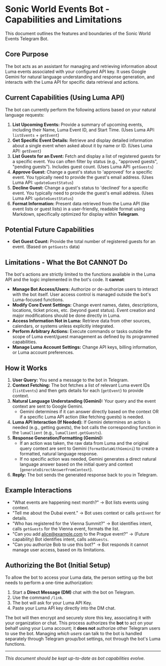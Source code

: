 # Sonic World Events Bot - Capabilities and Limitations

This document outlines the features and boundaries of the Sonic World Events Telegram Bot.

## Core Purpose

The bot acts as an assistant for managing and retrieving information about Luma events associated with your configured API key. It uses Google Gemini for natural language understanding and response generation, and interacts with the Luma API for specific data retrieval and actions.

## Current Capabilities (Using Luma API)

The bot can currently perform the following actions based on your natural language requests:

1.  **List Upcoming Events:** Provide a summary of upcoming events, including their Name, Luma Event ID, and Start Time. (Uses Luma API: `listEvents` + `getEvent`)
2.  **Get Specific Event Details:** Retrieve and display detailed information about a single event when asked about it by name or ID. (Uses Luma API: `getEvent`)
3.  **List Guests for an Event:** Fetch and display a list of registered guests for a specific event. You can often filter by status (e.g., "approved guests", "pending guests"). Includes guest count. (Uses Luma API: `getGuests`)
4.  **Approve Guest:** Change a guest's status to 'approved' for a specific event. You typically need to provide the guest's email address. (Uses Luma API: `updateGuestStatus`)
5.  **Decline Guest:** Change a guest's status to 'declined' for a specific event. You typically need to provide the guest's email address. (Uses Luma API: `updateGuestStatus`)
6.  **Format Information:** Present data retrieved from the Luma API (like event lists or guest lists) in a user-friendly, readable format using Markdown, specifically optimized for display within **Telegram**.

## Potential Future Capabilities

*   **Get Guest Count:** Provide the total number of registered guests for an event. (Based on `getGuests` data)

## Limitations - What the Bot CANNOT Do

The bot's actions are strictly limited to the functions available in the Luma API and the logic implemented in the bot's code. It **cannot**:

*   **Manage Bot Access/Users:** Authorize or de-authorize users to interact with the bot itself. User access control is managed outside the bot's Luma-focused functions.
*   **Modify Core Event Settings:** Change event names, dates, descriptions, locations, ticket prices, etc. (beyond guest status). Event creation and major modifications should be done directly in Luma.
*   **Access Information Not in Luma:** Retrieve data from other sources, calendars, or systems unless explicitly integrated.
*   **Perform Arbitrary Actions:** Execute commands or tasks outside the scope of Luma event/guest management as defined by its programmed capabilities.
*   **Manage Luma Account Settings:** Change API keys, billing information, or Luma account preferences.

## How it Works

1.  **User Query:** You send a message to the bot in Telegram.
2.  **Context Fetching:** The bot fetches a list of relevant Luma event IDs (`listEvents`) and then gets details for each (`getEvent`) to provide context.
3.  **Natural Language Understanding (Gemini):** Your query and the event context are sent to Google Gemini.
    *   Gemini determines if it can answer directly based on the context OR if a specific Luma API action (like fetching guests) is needed.
4.  **Luma API Interaction (If Needed):** If Gemini determines an action is needed (e.g., getting guests), the bot calls the corresponding function in the `lumaClient` (e.g., `lumaClient.getGuests`).
5.  **Response Generation/Formatting (Gemini):**
    *   If an action was taken, the raw data from Luma and the original query context are sent to Gemini (`formatDataWithGemini`) to create a formatted, natural language response.
    *   If no specific action was needed, Gemini generates a direct natural language answer based on the initial query and context (`generateDirectAnswerFromContext`).
6.  **Reply:** The bot sends the generated response back to you in Telegram.

## Example Interactions

*   "What events are happening next month?" -> Bot lists events using context.
*   "Tell me about the Dubai event." -> Bot uses context or calls `getEvent` for details.
*   "Who has registered for the Vienna Summit?" -> Bot identifies intent, calls `getGuests` for the Vienna event, formats the list.
*   "Can you add alice@example.com to the Prague event?" -> (Future capability) Bot identifies intent, calls `addGuests`.
*   "Can you authorize Bob to use this bot?" -> Bot responds it cannot manage user access, based on its limitations.

## Authorizing the Bot (Initial Setup)

To allow the bot to access your Luma data, the person setting up the bot needs to perform a one-time authorization:

1.  Start a **Direct Message (DM)** chat with the bot on Telegram.
2.  Use the command `/link`.
3.  The bot will ask for your Luma API Key.
4.  Paste your Luma API key directly into the DM chat.

The bot will then encrypt and securely store this key, associating it with your organization or chat. This process authorizes the **bot** to act on your behalf using your Luma account; it **does not** authorize other Telegram users to use the bot. Managing *which users* can talk to the bot is handled separately through Telegram group/bot settings, not through the bot's Luma functions.

---
*This document should be kept up-to-date as bot capabilities evolve.* 